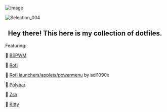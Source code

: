 ![image](https://user-images.githubusercontent.com/68853493/188251547-f143c525-2085-4d9c-9eed-bab2b58038cc.png)

![Selection_004](https://user-images.githubusercontent.com/68853493/188531049-f9487a39-edea-46cf-8003-8ed388393622.png)

<div align="center">
<H2>Hey there! This here is my collection of dotfiles. </H2>
</div>

  Featuring:
  
  🖤 [BSPWM](https://github.com/baskerville/bspwm)
  
  🖤 [Rofi](https://github.com/davatorium/rofi)
  
  🖤 [Rofi launchers/applets/powermenu](https://github.com/adi1090x/rofi) by adi1090x
  
  🖤 [Polybar](https://github.com/polybar/polybar)
  
  🖤 [Zsh](https://github.com/zsh-users/zsh)
  
  🖤 [Kitty](https://github.com/kovidgoyal/kitty)
